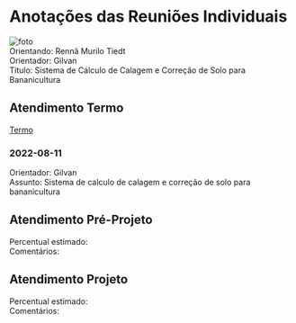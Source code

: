 # Anotações das Reuniões Individuais  

![foto](foto.png "foto")  
Orientando: Rennã Murilo Tiedt  
Orientador: Gilvan  
Título: Sistema de Cálculo de Calagem e Correção de Solo para Bananicultura  

## Atendimento Termo  

[Termo](Termo.pdf "Termo")  

### 2022-08-11

Orientador: Gilvan  
Assunto: Sistema de calculo de calagem e correção de solo para bananicultura  

## Atendimento Pré-Projeto  

Percentual estimado:  
Comentários:  

## Atendimento Projeto  

Percentual estimado:  
Comentários:  
